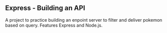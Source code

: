 ## Express - Building an API

A project to practice building an enpoint server to filter and deliver pokemon based on query.  Features Express and Node.js.
